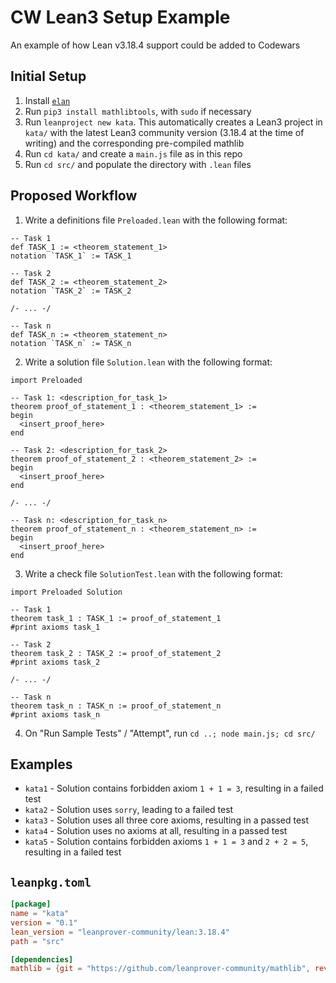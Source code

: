 # CW Lean3 Setup Example

An example of how Lean v3.18.4 support could be added to Codewars

## Initial Setup

1. Install [`elan`](https://github.com/Kha/elan)
2. Run `pip3 install mathlibtools`, with `sudo` if necessary
3. Run `leanproject new kata`. This automatically creates a Lean3 project in `kata/` with the latest Lean3 community version (3.18.4 at the time of writing) and the corresponding pre-compiled mathlib
4. Run `cd kata/` and create a `main.js` file as in this repo
5. Run `cd src/` and populate the directory with `.lean` files

## Proposed Workflow

1. Write a definitions file `Preloaded.lean` with the following format:

  ```lean
  -- Task 1
  def TASK_1 := <theorem_statement_1>
  notation `TASK_1` := TASK_1

  -- Task 2
  def TASK_2 := <theorem_statement_2>
  notation `TASK_2` := TASK_2

  /- ... -/

  -- Task n
  def TASK_n := <theorem_statement_n>
  notation `TASK_n` := TASK_n
  ```
2. Write a solution file `Solution.lean` with the following format:

  ```lean
  import Preloaded

  -- Task 1: <description_for_task_1>
  theorem proof_of_statement_1 : <theorem_statement_1> :=
  begin
    <insert_proof_here>
  end

  -- Task 2: <description_for_task_2>
  theorem proof_of_statement_2 : <theorem_statement_2> :=
  begin
    <insert_proof_here>
  end

  /- ... -/

  -- Task n: <description_for_task_n>
  theorem proof_of_statement_n : <theorem_statement_n> :=
  begin
    <insert_proof_here>
  end
  ```
3. Write a check file `SolutionTest.lean` with the following format:

  ```lean
  import Preloaded Solution

  -- Task 1
  theorem task_1 : TASK_1 := proof_of_statement_1
  #print axioms task_1

  -- Task 2
  theorem task_2 : TASK_2 := proof_of_statement_2
  #print axioms task_2

  /- ... -/

  -- Task n
  theorem task_n : TASK_n := proof_of_statement_n
  #print axioms task_n
  ```
4. On "Run Sample Tests" / "Attempt", run `cd ..; node main.js; cd src/`

## Examples

- `kata1` - Solution contains forbidden axiom `1 + 1 = 3`, resulting in a failed test
- `kata2` - Solution uses `sorry`, leading to a failed test
- `kata3` - Solution uses all three core axioms, resulting in a passed test
- `kata4` - Solution uses no axioms at all, resulting in a passed test
- `kata5` - Solution contains forbidden axioms `1 + 1 = 3` and `2 + 2 = 5`, resulting in a failed test

## `leanpkg.toml`

```toml
[package]
name = "kata"
version = "0.1"
lean_version = "leanprover-community/lean:3.18.4"
path = "src"

[dependencies]
mathlib = {git = "https://github.com/leanprover-community/mathlib", rev = "78655b6eef558ccb36772934ed98ed83d9a56802"}
```
